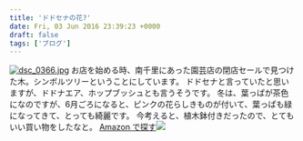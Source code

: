 ```yaml
---
title: 'ドドセナの花?'
date: Fri, 03 Jun 2016 23:39:23 +0000
draft: false
tags: ['ブログ']
---
```


[![dsc_0366.jpg](//cafe-cooks.com/images/2016/06/dsc_0366-e1464996465695-576x1024.jpg)](//cafe-cooks.com/images/2016/06/dsc_0366-e1464996465695.jpg) お店を始める時、南千里にあった園芸店の閉店セールで見つけた木。シンボルツリーということにしています。 ドドセナと言っていたと思いますが、ドドナエア、ホップブッシュとも言うそうです。 冬は、葉っぱが茶色になのですが、6月ごろになると、ピンクの花らしきものが付いて、葉っぱも緑になってきて、とっても綺麗です。 今考えると、植木鉢付きだったので、とてもいい買い物をしたなと。 [Amazon で探す](//www.amazon.co.jp/s/ref=as_li_ss_tl?_encoding=UTF8&camp=247&creative=7399&field-keywords=%E3%83%9B%E3%83%83%E3%83%97%E3%83%96%E3%83%83%E3%82%B7%E3%83%A5%20%E6%A8%B9%E8%91%89%E5%9C%92&linkCode=ur2&rh=n%3A3828871%2Ck%3A%E3%83%9B%E3%83%83%E3%83%97%E3%83%96%E3%83%83%E3%82%B7%E3%83%A5%20%E6%A8%B9%E8%91%89%E5%9C%92&tag=hrm0a-22&url=search-alias%3Dkitchen)![](https://ir-jp.amazon-adsystem.com/e/ir?t=hrm0a-22&l=ur2&o=9)